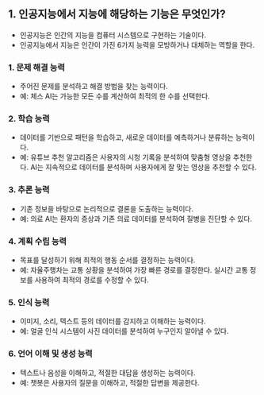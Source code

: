 ## 1. 인공지능에서 지능에 해당하는 기능은 무엇인가?
- 인공지능은 인간의 지능을 컴퓨터 시스템으로 구현하는 기술이다.
- 인공지능에서 지능은 인간이 가진 6가지 능력을 모방하거나 대체하는 역할을 한다.

### 1. 문제 해결 능력
- 주어진 문제를 분석하고 해결 방법을 찾는 능력이다.
- 예: 체스 AI는 가능한 모든 수를 계산하여 최적의 한 수를 선택한다.

### 2. 학습 능력
- 데이터를 기반으로 패턴을 학습하고, 새로운 데이터를 예측하거나 분류하는 능력이다.
- 예: 유튜브 추천 알고리즘은 사용자의 시청 기록을 분석하여 맞춤형 영상을 추천한다. AI는 지속적으로 데이터를 분석하며 사용자에게 잘 맞는 영상을 추천할 수 있다.

### 3. 추론 능력
- 기존 정보을 바탕으로 논리적으로 결론을 도출하는 능력이다.
- 예: 의료 AI는 환자의 증상과 기존 의료 데이터를 분석하여 질병을 진단할 수 있다.

### 4. 계획 수립 능력
- 목표를 달성하기 위해 최적의 행동 순서를 결정하는 능력이다.
- 예: 자율주행차는 교통 상황을 분석하여 가장 빠른 경로를 결정한다. 실시간 교통 정보를 사용하여 최적의 경로를 수정할 수 있다.

### 5. 인식 능력
- 이미지, 소리, 텍스트 등의 데이터를 감지하고 이해하는 능력이다.
- 예: 얼굴 인식 시스템이 사진 데이터를 분석하여 누구인지 알아낼 수 있다.

### 6. 언어 이해 및 생성 능력
- 텍스트나 음성을 이해하고, 적절한 대답을 생성하는 능력이다.
- 예: 챗봇은 사용자의 질문을 이해하고, 적절한 답변을 제공한다.
